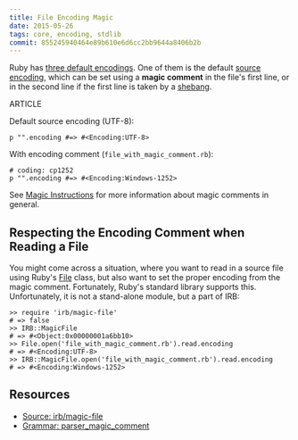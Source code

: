 ```yaml
---
title: File Encoding Magic
date: 2015-05-26
tags: core, encoding, stdlib
commit: 855245940464e89b610e6d6cc2bb9644a8406b2b
---
```


Ruby has [three default encodings](http://graysoftinc.com/character-encodings/ruby-19s-three-default-encodings). One of them is the default [source encoding](http://ruby-doc.org/core/Encoding.html#class-Encoding-label-Script+encoding), which can be set using a **magic comment** in the file's first line, or in the second line if the first line is taken by a [shebang](https://en.wikipedia.org/wiki/Shebang_%28Unix%29).

ARTICLE

Default source encoding (UTF-8):

    p "".encoding #=> #<Encoding:UTF-8>

With encoding comment (`file_with_magic_comment.rb`):

    # coding: cp1252
    p "".encoding #=> #<Encoding:Windows-1252>

See [Magic Instructions](/58-magic-instructions.html) for more information about magic comments in general.

## Respecting the Encoding Comment when Reading a File

You might come across a situation, where you want to read in a source file using Ruby's [File](http://ruby-doc.org/core/File.html) class, but also want to set the proper encoding from the magic comment. Fortunately, Ruby's standard library supports this. Unfortunately, it is not a stand-alone module, but a part of IRB:

    >> require 'irb/magic-file'
    # => false
    >> IRB::MagicFile
    # => #<Object:0x00000001a6bb10>
    >> File.open('file_with_magic_comment.rb').read.encoding
    # => #<Encoding:UTF-8>
    >> IRB::MagicFile.open('file_with_magic_comment.rb').read.encoding
    # => #<Encoding:Windows-1252>

## Resources

- [Source: irb/magic-file](https://github.com/ruby/ruby/blob/trunk/lib/irb/magic-file.rb)
- [Grammar: parser_magic_comment](https://github.com/ruby/ruby/blob/ruby_2_2/parse.y#L6980)
